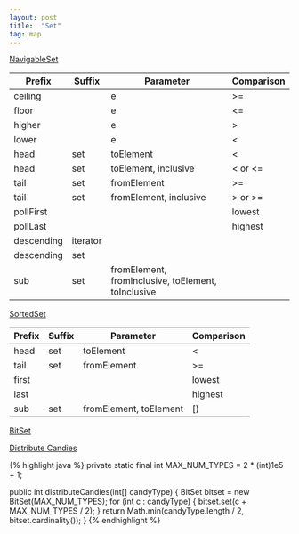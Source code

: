 ```yaml
---
layout: post
title:  "Set"
tag: map 
---
```

[NavigableSet](https://docs.oracle.com/en/java/javase/14/docs/api/java.base/java/util/NavigableSet.html)

| Prefix | Suffix | Parameter | Comparison |
|-------|--------|---------|---------|
| ceiling | | e | >= |
| floor | | e | <= |
| higher | | e | > |
| lower | | e | < |
| head | set | toElement | < |
| head | set | toElement, inclusive | < or <= |
| tail | set | fromElement | >= |
| tail | set | fromElement, inclusive | > or >= |
| pollFirst | | | lowest |
| pollLast | | | highest |
| descending | iterator | | |
| descending | set | | |
| sub | set | fromElement, fromInclusive, toElement, toInclusive | |

[SortedSet](https://docs.oracle.com/en/java/javase/14/docs/api/java.base/java/util/SortedSet.html)

| Prefix | Suffix | Parameter | Comparison |
|-------|--------|---------|---------|
| head | set | toElement | < |
| tail | set | fromElement | >= |
| first | | | lowest |
| last | | | highest |
| sub | set | fromElement, toElement | [) |

[BitSet](https://docs.oracle.com/en/java/javase/14/docs/api/java.base/java/util/BitSet.html)

[Distribute Candies][distribute-candies]

{% highlight java %}
private static final int MAX_NUM_TYPES = 2 * (int)1e5 + 1;

public int distributeCandies(int[] candyType) {
    BitSet bitset = new BitSet(MAX_NUM_TYPES);
    for (int c : candyType) {
        bitset.set(c + MAX_NUM_TYPES / 2);
    }
    return Math.min(candyType.length / 2, bitset.cardinality());
}
{% endhighlight %}

[distribute-candies]:https://leetcode.com/problems/distribute-candies/
